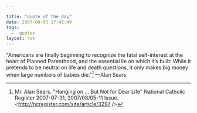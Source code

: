 ```yaml
---

title: "quote of the day"
date: 2007-08-03 17:41:49
tags:
  -  quotes
layout: rut
---
```


"Americans are finally beginning to recognize the fatal self-interest at the heart of Planned Parenthood, and the essential lie on which it’s built: While it pretends to be neutral on life and death questions, it only makes big money when large numbers of babies die."[^200708031] &mdash;Alan Sears

[^200708031]: Mr. Alan Sears.  "Hanging on … But Not for Dear Life"  National Catholic Register 2007-07-31, 2007/08/05-11 Issue.  <http://ncregister.com/site/article/3297 />

